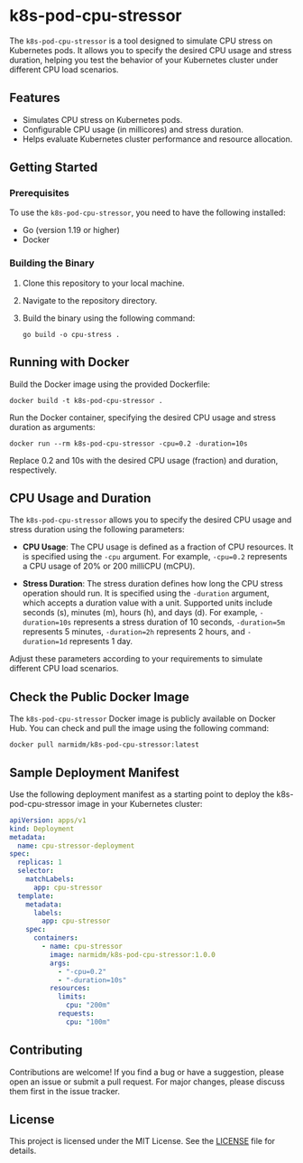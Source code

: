 # k8s-pod-cpu-stressor

The `k8s-pod-cpu-stressor` is a tool designed to simulate CPU stress on Kubernetes pods. It allows you to specify the desired CPU usage and stress duration, helping you test the behavior of your Kubernetes cluster under different CPU load scenarios.

## Features

- Simulates CPU stress on Kubernetes pods.
- Configurable CPU usage (in millicores) and stress duration.
- Helps evaluate Kubernetes cluster performance and resource allocation.

## Getting Started

### Prerequisites

To use the `k8s-pod-cpu-stressor`, you need to have the following installed:

- Go (version 1.19 or higher)
- Docker

### Building the Binary

1. Clone this repository to your local machine.
2. Navigate to the repository directory.
3. Build the binary using the following command:

   ```shell
   go build -o cpu-stress .
## Running with Docker

Build the Docker image using the provided Dockerfile:

   ```shell
   docker build -t k8s-pod-cpu-stressor .
  ```
Run the Docker container, specifying the desired CPU usage and stress duration as arguments:
```shell
docker run --rm k8s-pod-cpu-stressor -cpu=0.2 -duration=10s
```
Replace 0.2 and 10s with the desired CPU usage (fraction) and duration, respectively.

## CPU Usage and Duration

The `k8s-pod-cpu-stressor` allows you to specify the desired CPU usage and stress duration using the following parameters:

- **CPU Usage**: The CPU usage is defined as a fraction of CPU resources. It is specified using the `-cpu` argument. For example, `-cpu=0.2` represents a CPU usage of 20% or 200 milliCPU (mCPU).

- **Stress Duration**: The stress duration defines how long the CPU stress operation should run. It is specified using the `-duration` argument, which accepts a duration value with a unit. Supported units include seconds (s), minutes (m), hours (h), and days (d). For example, `-duration=10s` represents a stress duration of 10 seconds, `-duration=5m` represents 5 minutes, `-duration=2h` represents 2 hours, and `-duration=1d` represents 1 day.

Adjust these parameters according to your requirements to simulate different CPU load scenarios.


## Check the Public Docker Image

The `k8s-pod-cpu-stressor` Docker image is publicly available on Docker Hub. You can check and pull the image using the following command:

```shell
docker pull narmidm/k8s-pod-cpu-stressor:latest
```

## Sample Deployment Manifest
Use the following deployment manifest as a starting point to deploy the k8s-pod-cpu-stressor image in your Kubernetes cluster:
```yaml
apiVersion: apps/v1
kind: Deployment
metadata:
  name: cpu-stressor-deployment
spec:
  replicas: 1
  selector:
    matchLabels:
      app: cpu-stressor
  template:
    metadata:
      labels:
        app: cpu-stressor
    spec:
      containers:
        - name: cpu-stressor
          image: narmidm/k8s-pod-cpu-stressor:1.0.0
          args:
            - "-cpu=0.2"
            - "-duration=10s"
          resources:
            limits:
              cpu: "200m"
            requests:
              cpu: "100m"
```

## Contributing
Contributions are welcome! If you find a bug or have a suggestion, please open an issue or submit a pull request. For major changes, please discuss them first in the issue tracker.

## License
This project is licensed under the MIT License. See the [LICENSE](LICENSE) file for details.





